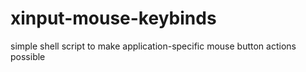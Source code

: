 # xinput-mouse-keybinds
simple shell script to make application-specific mouse button actions possible
